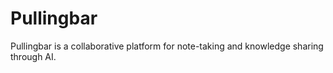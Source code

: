 # Pullingbar
 Pullingbar is a collaborative platform for note-taking and knowledge sharing through AI.
